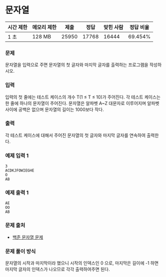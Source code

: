 # 문자열
 
|시간 제한|	메모리 제한|	제출|	정답|	맞힌 사람|	정답 비율|
|---------|--------|---------|---------|---------|----------|
|1 초|	128 MB|	25950|	17768|	16444|	69.454%|

### 문제

문자열을 입력으로 주면 문자열의 첫 글자와 마지막 글자를 출력하는 프로그램을 작성하시오.

### 입력

입력의 첫 줄에는 테스트 케이스의 개수 T(1 ≤ T ≤ 10)가 주어진다. 각 테스트 케이스는 한 줄에 하나의 문자열이 주어진다. 문자열은 알파벳 A~Z 대문자로 이루어지며 알파벳 사이에 공백은 없으며 문자열의 길이는 1000보다 작다.

### 출력

각 테스트 케이스에 대해서 주어진 문자열의 첫 글자와 마지막 글자를 연속하여 출력한다.

### 예제 입력 1 

```
3
ACDKJFOWIEGHE
O
AB
```

### 예제 출력 1 

```
AE
OO
AB
```

### 문제 출처

- [백준 문자열 문제](https://www.acmicpc.net/problem/9086)

### 문제 풀이 방식

문자열의 시작과 마지막이라 했으니 시작의 인덱스인 0 으로, 마지막은 길이에 -1 하면 마지막 글자의 인덱스가 나오므로 각각 출력하여주면 된다.
